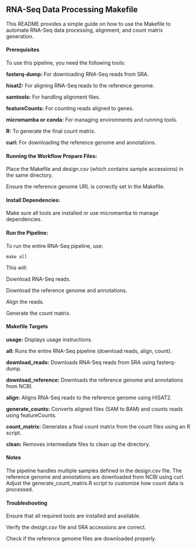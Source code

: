 ## RNA-Seq Data Processing Makefile
This README provides a simple guide on how to use the Makefile to automate RNA-Seq data processing, alignment, and count matrix generation.

#### Prerequisites
To use this pipeline, you need the following tools:

**fasterq-dump:** For downloading RNA-Seq reads from SRA.

**hisat2:** For aligning RNA-Seq reads to the reference genome.

**samtools:** For handling alignment files.

**featureCounts:** For counting reads aligned to genes.

**micromamba or conda:** For managing environments and running tools.

**R:** To generate the final count matrix.

**curl:** For downloading the reference genome and annotations.

#### Running the Workflow Prepare Files:

Place the Makefile and design.csv (which contains sample accessions) in the same directory.

Ensure the reference genome URL is correctly set in the Makefile.

#### Install Dependencies:

Make sure all tools are installed or use micromamba to manage dependencies.

#### Run the Pipeline: 

To run the entire RNA-Seq pipeline, use:

	make all
This will:

Download RNA-Seq reads.

Download the reference genome and annotations.

Align the reads.

Generate the count matrix.

#### Makefile Targets
**usage:** Displays usage instructions.

**all:** Runs the entire RNA-Seq pipeline (download reads, align, count).

**download_reads:** Downloads RNA-Seq reads from SRA using fasterq-dump.

**download_reference:** Downloads the reference genome and annotations from NCBI.

**align:** Aligns RNA-Seq reads to the reference genome using HISAT2.

**generate_counts:** Converts aligned files (SAM to BAM) and counts reads using featureCounts.

**count_matrix:** Generates a final count matrix from the count files using an R script.

**clean:** Removes intermediate files to clean up the directory.

#### Notes
The pipeline handles multiple samples defined in the design.csv file.
The reference genome and annotations are downloaded from NCBI using curl.
Adjust the generate_count_matrix.R script to customize how count data is processed.

#### Troubleshooting

Ensure that all required tools are installed and available.

Verify the design.csv file and SRA accessions are correct.

Check if the reference genome files are downloaded properly.